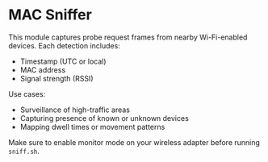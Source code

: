 # MAC Sniffer

This module captures probe request frames from nearby Wi-Fi-enabled devices.
Each detection includes:
- Timestamp (UTC or local)
- MAC address
- Signal strength (RSSI)

Use cases:
- Surveillance of high-traffic areas
- Capturing presence of known or unknown devices
- Mapping dwell times or movement patterns

Make sure to enable monitor mode on your wireless adapter before running `sniff.sh`.

